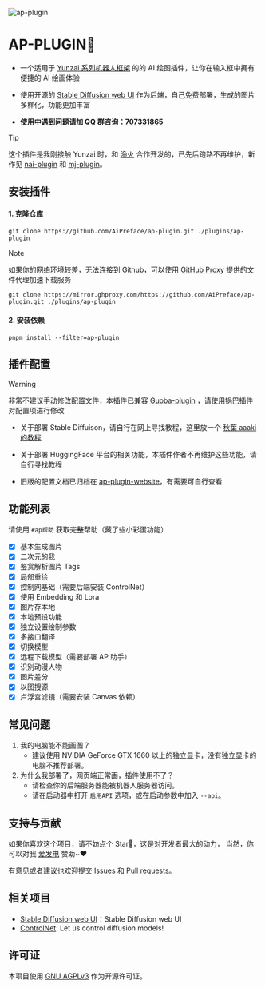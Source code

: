 ![ap-plugin](https://socialify.git.ci/AiPreface/ap-plugin/image?description=1&font=Raleway&forks=1&issues=1&language=1&name=1&owner=1&pattern=Circuit%20Board&pulls=1&stargazers=1&theme=Auto)
<!--
 * <img decoding="async" align=right src="resources/readme/girl.png" width="35%">
-->
# AP-PLUGIN🍊

- 一个适用于 [Yunzai 系列机器人框架](https://github.com/yhArcadia/Yunzai-Bot-plugins-index) 的的 AI 绘图插件，让你在输入框中拥有便捷的 AI 绘画体验

- 使用开源的 [Stable Diffusion web UI](https://github.com/AUTOMATIC1111/stable-diffusion-webui) 作为后端，自己免费部署，生成的图片多样化，功能更加丰富

- **使用中遇到问题请加 QQ 群咨询：[707331865](https://qm.qq.com/q/TXTIS9KhO2)**

> [!TIP]
> 这个插件是我刚接触 Yunzai 时，和 [渔火](https://github.com/yhArcadia) 合作开发的，已先后跑路不再维护，新作见 [nai-plugin](https://github.com/CikeyQi/nai-plugin) 和 [mj-plugin](https://github.com/CikeyQi/mj-plugin)。

## 安装插件

#### 1. 克隆仓库

```
git clone https://github.com/AiPreface/ap-plugin.git ./plugins/ap-plugin
```

> [!NOTE]
> 如果你的网络环境较差，无法连接到 Github，可以使用 [GitHub Proxy](https://mirror.ghproxy.com/) 提供的文件代理加速下载服务
>
> ```
> git clone https://mirror.ghproxy.com/https://github.com/AiPreface/ap-plugin.git ./plugins/ap-plugin
> ```

#### 2. 安装依赖

```
pnpm install --filter=ap-plugin
```

## 插件配置

> [!WARNING]
> 非常不建议手动修改配置文件，本插件已兼容 [Guoba-plugin](https://github.com/guoba-yunzai/guoba-plugin) ，请使用锅巴插件对配置项进行修改

- 关于部署 Stable Diffuison，请自行在网上寻找教程，这里放一个 [秋葉 aaaki 的教程](https://www.bilibili.com/video/BV1iM4y1y7oA)

- 关于部署 HuggingFace 平台的相关功能，本插件作者不再维护这些功能，请自行寻找教程

- 旧版的配置文档已归档在 [ap-plugin-website](https://github.com/AiPreface/ap-plugin-website/tree/main/docs/Config)，有需要可自行查看

## 功能列表

请使用 `#ap帮助` 获取~~完整~~帮助（藏了些小彩蛋功能）

- [x] 基本生成图片
- [x] 二次元的我
- [x] 鉴赏解析图片 Tags
- [x] 局部重绘
- [x] 控制网基础（需要后端安装 ControlNet）
- [x] 使用 Embedding 和 Lora
- [x] 图片存本地
- [x] 本地预设功能
- [x] 独立设置绘制参数
- [x] 多接口翻译
- [x] 切换模型
- [x] 远程下载模型（需要部署 AP 助手）
- [x] 识别动漫人物
- [x] 图片差分
- [x] 以图搜源
- [x] 卢浮宫滤镜（需要安装 Canvas 依赖）

## 常见问题

1. 我的电脑能不能画图？
   - 建议使用 NVIDIA GeForce GTX 1660 以上的独立显卡，没有独立显卡的电脑不推荐部署。
2. 为什么我部署了，网页端正常画，插件使用不了？
   - 请检查你的后端服务器能被机器人服务器访问。
   - 请在启动器中打开 `启用API` 选项，或在启动参数中加入 `--api`。

## 支持与贡献

如果你喜欢这个项目，请不妨点个 Star🌟，这是对开发者最大的动力， 当然，你可以对我 [爱发电](https://afdian.net/a/sumoqi) 赞助~❤️

有意见或者建议也欢迎提交 [Issues](https://github.com/AiPreface/ap-plugin/issues) 和 [Pull requests](https://github.com/AiPreface/ap-plugin/pulls)。

## 相关项目

- [Stable Diffusion web UI](https://github.com/AUTOMATIC1111/stable-diffusion-webui)：Stable Diffusion web UI
- [ControlNet](https://github.com/lllyasviel/ControlNet): Let us control diffusion models!

## 许可证

本项目使用 [GNU AGPLv3](https://choosealicense.com/licenses/agpl-3.0/) 作为开源许可证。
